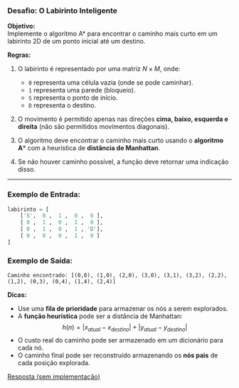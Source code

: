 
### **Desafio: O Labirinto Inteligente**  

**Objetivo:**  
Implemente o algoritmo A* para encontrar o caminho mais curto em um labirinto 2D de um ponto inicial até um destino.  

**Regras:**  
1. O labirinto é representado por uma matriz $N \times M$, onde:  
   - `0` representa uma célula vazia (onde se pode caminhar).  
   - `1` representa uma parede (bloqueio).  
   - `S` representa o ponto de início.  
   - `D` representa o destino.  

2. O movimento é permitido apenas nas direções **cima, baixo, esquerda e direita** (não são permitidos movimentos diagonais).  

3. O algoritmo deve encontrar o caminho mais curto usando o **algoritmo A*** com a heurística de **distância de Manhattan**.  

4. Se não houver caminho possível, a função deve retornar uma indicação disso.  

---

### **Exemplo de Entrada:**  
```python
labirinto = [
    ['S',  0 ,  1 ,  0 ,  0 ],
    [ 0 ,  1 ,  0 ,  1 ,  0 ],
    [ 0 ,  1 ,  0 ,  1 , 'D'],
    [ 0 ,  0 ,  0 ,  1 ,  0 ]
]
```

### **Exemplo de Saída:**  
```plaintext
Caminho encontrado: [(0,0), (1,0), (2,0), (3,0), (3,1), (3,2), (2,2), (1,2), (0,3), (0,4), (1,4), (2,4)]
```

**Dicas:**  
- Use uma **fila de prioridade** para armazenar os nós a serem explorados.  
- A **função heurística** pode ser a distância de Manhattan:  
  $$
  h(n) = |x_{atual} - x_{destino}| + |y_{atual} - y_{destino}|
  $$
- O custo real do caminho pode ser armazenado em um dicionário para cada nó.  
- O caminho final pode ser reconstruído armazenando os **nós pais** de cada posição explorada.  


[Resposta (sem implementação)](./r_desafio_2.md)